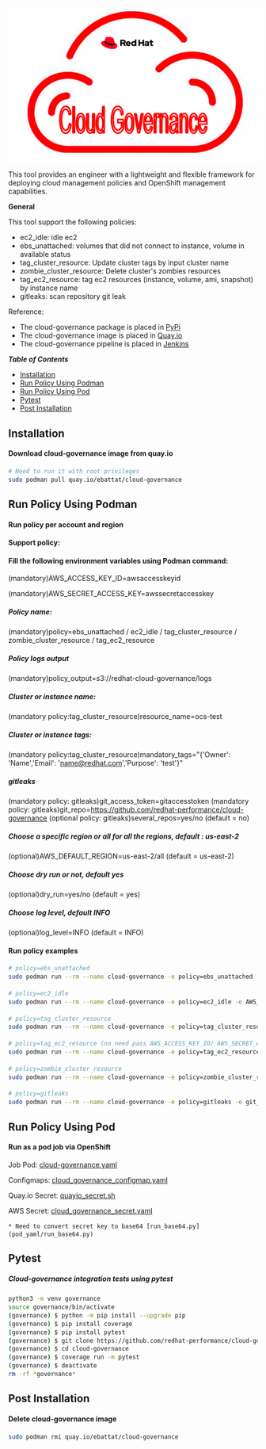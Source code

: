 ![](images/cloud_governance.png)

This tool provides an engineer with a lightweight and flexible framework for 
deploying cloud management policies and OpenShift management capabilities.

**General**

This tool support the following policies:

* ec2_idle: idle ec2
* ebs_unattached: volumes that did not connect to instance, volume in available status 
* tag_cluster_resource: Update cluster tags by input cluster name 
* zombie_cluster_resource: Delete cluster's zombies resources
* tag_ec2_resource: tag ec2 resources (instance, volume, ami, snapshot) by instance name
* gitleaks: scan repository git leak  

Reference:
* The cloud-governance package is placed in [PyPi](https://pypi.org/project/cloud-governance/)
* The cloud-governance image is placed in [Quay.io](https://quay.io/repository/ebattat/cloud-governance)
* The cloud-governance pipeline is placed in [Jenkins](TBD)

_**Table of Contents**_

<!-- TOC -->
- [Installation](#installation)
- [Run Policy Using Podman](#run-policy-using-podman)
- [Run Policy Using Pod](#run-policy-using-pod)
- [Pytest](#pytest)
- [Post Installation](#post-installation)

<!-- /TOC -->

## Installation

#### Download cloud-governance image from quay.io
```sh
# Need to run it with root privileges
sudo podman pull quay.io/ebattat/cloud-governance
```

## Run Policy Using Podman

#### Run policy per account and region
#### Support policy: 

#### Fill the following environment variables using Podman command:

(mandatory)AWS_ACCESS_KEY_ID=awsaccesskeyid

(mandatory)AWS_SECRET_ACCESS_KEY=awssecretaccesskey

##### Policy name:
(mandatory)policy=ebs_unattached / ec2_idle / tag_cluster_resource / zombie_cluster_resource / tag_ec2_resource

##### Policy logs output
(mandatory)policy_output=s3://redhat-cloud-governance/logs

##### Cluster or instance name:
(mandatory policy:tag_cluster_resource)resource_name=ocs-test

##### Cluster or instance tags:
(mandatory policy:tag_cluster_resource)mandatory_tags="{'Owner': 'Name','Email': 'name@redhat.com','Purpose': 'test'}"

##### gitleaks
(mandatory policy: gitleaks)git_access_token=gitaccesstoken
(mandatory policy: gitleaks)git_repo=https://github.com/redhat-performance/cloud-governance
(optional policy: gitleaks)several_repos=yes/no (default = no)

##### Choose a specific region or all for all the regions, default : us-east-2
(optional)AWS_DEFAULT_REGION=us-east-2/all (default = us-east-2)

##### Choose dry run or not, default yes
(optional)dry_run=yes/no (default = yes)

##### Choose log level, default INFO
(optional)log_level=INFO (default = INFO)

#### Run policy examples
```sh
# policy=ebs_unattached
sudo podman run --rm --name cloud-governance -e policy=ebs_unattached -e AWS_ACCESS_KEY_ID=awsaccesskeyid -e AWS_SECRET_ACCESS_KEY=awssecretaccesskey -e AWS_DEFAULT_REGION=us-east-2 -e dry_run=yes -e policy_output=s3://redhat-cloud-governance/logs -e log_level=INFO quay.io/ebattat/cloud-governance

# policy=ec2_idle
sudo podman run --rm --name cloud-governance -e policy=ec2_idle -e AWS_ACCESS_KEY_ID=awsaccesskeyid -e AWS_SECRET_ACCESS_KEY=awssecretaccesskey -e AWS_DEFAULT_REGION=us-east-2 -e dry_run=yes -e policy_output=s3://redhat-cloud-governance/logs -e log_level=INFO quay.io/ebattat/cloud-governance

# policy=tag_cluster_resource
sudo podman run --rm --name cloud-governance -e policy=tag_cluster_resource -e AWS_ACCESS_KEY_ID=awsaccesskeyid -e AWS_SECRET_ACCESS_KEY=awssecretaccesskey -e AWS_DEFAULT_REGION=us-east-2 -e dry_run=yes -e resource_name=ocs-test -e mandatory_tags="{'Owner': 'Name','Email': 'name@redhat.com','Purpose': 'test'}" -e log_level=INFO -v /etc/localtime:/etc/localtime quay.io/ebattat/cloud-governance

# policy=tag_ec2_resource (no need pass AWS_ACCESS_KEY_ID/ AWS_SECRET_ACCESS_KEY using role)
sudo podman run --rm --name cloud-governance -e policy=tag_ec2_resource -e AWS_DEFAULT_REGION=us-east-2 -e dry_run=no -e resource_name=ocp-orch-perf -e mandatory_tags="{'Owner': 'Name','Email': 'name@redhat.com','Purpose': 'test'}" -e log_level=INFO -v /etc/localtime:/etc/localtime quay.io/ebattat/cloud-governance

# policy=zombie_cluster_resource
sudo podman run --rm --name cloud-governance -e policy=zombie_cluster_resource -e AWS_ACCESS_KEY_ID=awsaccesskeyid -e AWS_SECRET_ACCESS_KEY=awssecretaccesskey -e AWS_DEFAULT_REGION=us-east-2 -e dry_run=yes -e log_level=INFO quay.io/ebattat/cloud-governance

# policy=gitleaks
sudo podman run --rm --name cloud-governance -e policy=gitleaks -e git_access_token=gitaccesstoken -e git_repo=https://github.com/redhat-performance/cloud-governance -e several_repos=no -e log_level=INFO quay.io/ebattat/cloud-governance

```

## Run Policy Using Pod

#### Run as a pod job via OpenShift

Job Pod: [cloud-governance.yaml](pod_yaml/cloud-governance.yaml)

Configmaps: [cloud_governance_configmap.yaml](pod_yaml/cloud_governance_configmap.yaml)

Quay.io Secret: [quayio_secret.sh](pod_yaml/quayio_secret.sh)

AWS Secret: [cloud_governance_secret.yaml](pod_yaml/cloud_governance_secret.yaml)

    * Need to convert secret key to base64 [run_base64.py](pod_yaml/run_base64.py)

## Pytest

##### Cloud-governance integration tests using pytest
```sh
python3 -m venv governance
source governance/bin/activate
(governance) $ python -m pip install --upgrade pip
(governance) $ pip install coverage
(governance) $ pip install pytest
(governance) $ git clone https://github.com/redhat-performance/cloud-governance
(governance) $ cd cloud-governance
(governance) $ coverage run -m pytest
(governance) $ deactivate
rm -rf *governance*
```

## Post Installation

#### Delete cloud-governance image
```sh
sudo podman rmi quay.io/ebattat/cloud-governance
```